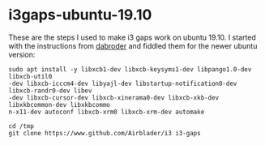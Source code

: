 # i3gaps-ubuntu-19.10

These are the steps I used to make i3 gaps work on ubuntu 19.10. I started with the instructions from [dabroder](https://gist.github.com/dabroder/813a941218bdb164fb4c178d464d5c23) and fiddled them for the newer ubuntu version:

```
sudo apt install -y libxcb1-dev libxcb-keysyms1-dev libpango1.0-dev libxcb-util0
-dev libxcb-icccm4-dev libyajl-dev libstartup-notification0-dev libxcb-randr0-dev libev
-dev libxcb-cursor-dev libxcb-xinerama0-dev libxcb-xkb-dev libxkbcommon-dev libxkbcommo
n-x11-dev autoconf libxcb-xrm0 libxcb-xrm-dev automake

cd /tmp
git clone https://www.github.com/Airblader/i3 i3-gaps
```
